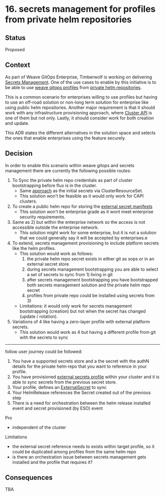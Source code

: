 # 16. secrets management for profiles from private helm repositories

## Status

Proposed

## Context
As part of Weave GitOps Enterprise, Timberwolf is working on delivering [Secrets Management](https://www.notion.so/weaveworks/Secrets-Management-f6add2cba4be4faa8bbad1276fb0455e).
One of the use cases to enable by this initiative is to be able to use [weave gitops profiles](https://docs.gitops.weave.works/docs/cluster-management/profiles/)
from [private helm repositories](https://fluxcd.io/flux/guides/helmreleases/#helm-repository-authentication-with-credentials).

This is a common scenario for enterprises willing to use profiles but having to use an off-road solution or non-long
term solution for enterprise like using public helm repositories. Another major requirement is that it should 
work with any infrastructure provisioning approach, where [Cluster API](https://docs.gitops.weave.works/docs/cluster-management/cluster-api-providers/) 
is one of them but not only. Lastly, it should consider work for both creation and update. 

This ADR states the different alternatives in the solution space and selects the ones that enable
enterprises using the feature securely. 

## Decision

In order to enable this scenario within weave gitops and secrets management there are currently the following 
possible routes:

1. To Sync the private helm repo credentials as part of cluster bootstrapping before flux is in the cluster. 
   - Same [approach](https://github.com/weaveworks/profiles-catalog/tree/main/charts/external-secrets#how-to-install-with-wge-on-kubernetes-cluster) as the initial secrets via ClusterResourceSet.
   - This solution won't be feasible as it would only work for CAPI clusters. 
2. To create a public helm repo for storing the [external secret manifests](https://external-secrets.io/v0.7.0/api/externalsecret/)
    - This solution won't be enterprise grade as it wont meet enterprise security requirements. 
3. Same as 2) but within the enterprise network so the access is not accessible outside the enterprise network.  
    - This solution might work for some enterprise, but it is not a solution that we could generally say it will be accepted by enterprises.e
4. To extend, secrets management provisioning to include platform secrets like the helm profiles.
    - This solution would work as follows:
      1. the private helm repo secret exists in either git as sops or in an external secret store
      2. during secrets management bootstrapping you are able to select a set of secrets to sync from 1) living in git  
      3. after secrets management bootstrapping you have bootstrapped both secrets management solution and the private helm repo secret
      4. profiles from private repo could be installed using secrets from 3)
    - Limitations: it would only work for secrets management bootstrapping (creation) but not when the secret has changed (update / rotation).
5. Variations of 4 like having a zero-layer profile with external platform secrets.
   - This solution would work as 4 but having a different profile from git with the secrets to sync



---

follow user journey could be followed:

1. You have a supported secrets store and a the secret with the authN details for the private helm repo that you want to reference in your profile.
2. You have provisioned [external secrets profile](https://www.notion.so/Secrets-Management-f6add2cba4be4faa8bbad1276fb0455e) within your cluster and it is able to sync secrets from the previous secret store.
3. Your profile, defines an [ExternalSecret](https://external-secrets.io/v0.7.0/api/externalsecret/) to sync
4. Your HelmRelease references the Secret created out of the previous step
5. There is a need for orchestration between the helm release installed event and secret provisioned (by ESO) event

Pro

- independent of the cluster

Limitations

- the external secret reference needs to exists within target profile, so it could be duplicated among profiles from the same helm repo
- is there an orchestration issue between secrets management gets installed and the profile that requires it?
## Consequences

TBA